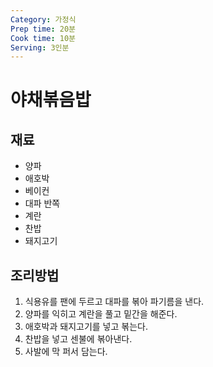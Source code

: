 ```yaml
---
Category: 가정식
Prep time: 20분
Cook time: 10분
Serving: 3인분
---
```


# 야채볶음밥

## 재료
 * 양파
 * 애호박
 * 베이컨
 * 대파 반쪽
 * 계란
 * 찬밥
 * 돼지고기

## 조리방법
1. 식용유를 팬에 두르고 대파를 볶아 파기름을 낸다.
2. 양파를 익히고 계란을 풀고 밑간을 해준다.
3. 애호박과 돼지고기를 넣고 볶는다.
4. 찬밥을 넣고 센불에 볶아낸다.
5. 사발에 막 퍼서 담는다.
